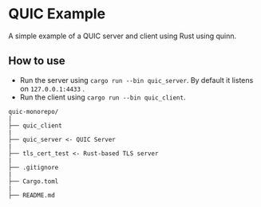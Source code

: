 # QUIC Example

A simple example of a QUIC server and client using Rust using quinn.

## How to use

- Run the server using `cargo run --bin quic_server`. By default it listens on `127.0.0.1:4433` .
- Run the client using `cargo run --bin quic_client`.

```
quic-monorepo/
|
├── quic_client
|
├── quic_server <- QUIC Server
|
├── tls_cert_test <- Rust-based TLS server
|
├── .gitignore
|
├── Cargo.toml
|
├── README.md
```
